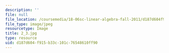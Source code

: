 ```yaml
---
description: ''
file: null
file_location: /coursemedia/18-06sc-linear-algebra-fall-2011/d187d604f915b33c101c76548610ff90_2_3.jpg
file_type: image/jpeg
resourcetype: Image
title: 2_3.jpg
type: resource
uid: d187d604-f915-b33c-101c-76548610ff90
---
```

